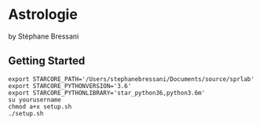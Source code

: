 # Astrologie

by Stéphane Bressani

## Getting Started

````
export STARCORE_PATH='/Users/stephanebressani/Documents/source/sprlab'
export STARCORE_PYTHONVERSION='3.6'
export STARCORE_PYTHONLIBRARY='star_python36,python3.6m'
su yourusername
chmod a+x setup.sh
./setup.sh
````